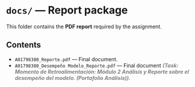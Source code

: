 # `docs/` — Report package

This folder contains the **PDF report** required by the assignment.

## Contents
- `A01798380_Reporte.pdf` — Final document.
- `A01798380_Desempeño Modelo_Reporte.pdf` — Final document <span style="color:gray">***(Task: Momento de Retroalimentación: Módulo 2 Análisis y Reporte sobre el desempeño del modelo. (Portafolio Análisis)).***</span>